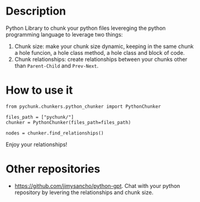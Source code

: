 # Description

Python Library to chunk your python files levereging the python programming language to leverage two things: 
1. Chunk size: make your chunk size dynamic, keeping in the same chunk a hole funcion, a hole class method, a hole class and block of code. 
2. Chunk relationships: create relationships between your chunks other than `Parent-Child` and `Prev-Next`. 

# How to use it

```
from pychunk.chunkers.python_chunker import PythonChunker

files_path = ["pychunk/"]
chunker = PythonChunker(files_path=files_path)

nodes = chunker.find_relationships()
```

Enjoy your relationships! 

# Other repositories

- https://github.com/jimysancho/python-gpt. Chat with your python repository by levering the relationships and chunk size. 